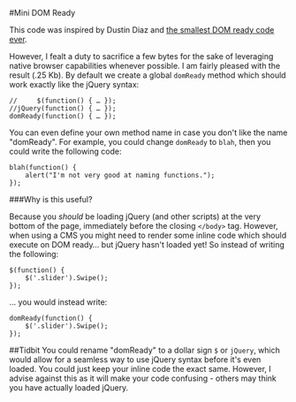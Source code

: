 #Mini DOM Ready

This code was inspired by Dustin Diaz and [the smallest DOM ready code ever](http://www.dustindiaz.com/smallest-domready-ever).

However, I fealt a duty to sacrifice a few bytes for the sake of leveraging native browser capabilities whenever possible.  I am fairly pleased with the result (.25 Kb).  By default we create a global `domReady` method which should work exactly like the jQuery syntax:

```
//     $(function() { … });
//jQuery(function() { … });
domReady(function() { … });
```

You can even define your own method name in case you don't like the name "domReady". For example, you could change `domReady` to `blah`, then you could write the following code:

```
blah(function() { 
	alert("I'm not very good at naming functions.");
});
```

###Why is this useful?

Because you *should* be loading jQuery (and other scripts) at the very bottom of the page, immediately before the closing `</body>` tag.  However, when using a CMS you might need to render some inline code which should execute on DOM ready… but jQuery hasn't loaded yet!  So instead of writing the following:

```
$(function() {
	$('.slider').Swipe();
});
```

… you would instead write:

```
domReady(function() {
	$('.slider').Swipe();
});
```

##Tidbit
You could rename "domReady" to a dollar sign `$` or `jQuery`, which would allow for a seamless way to use jQuery syntax before it's even loaded.  You could just keep your inline code the exact same.  However, I advise against this as it will make your code confusing - others may think you have actually loaded jQuery.